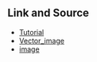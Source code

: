 ## Link and Source
 - [Tutorial](https://www.youtube.com/watch?v=mgk_2d4lhm8)
 - [Vector_image](https://www.freepik.com/free-vector/natural-environment-lanscape-scene_5837826.htm)
 - [image](https://drive.google.com/drive/folders/1P2xFIwJ-AXgmEkbVEOn0Iy3cYsubbUZf)

